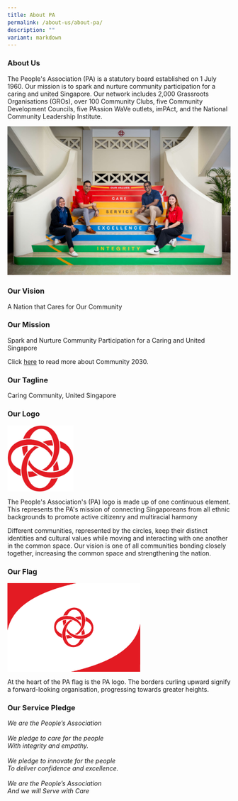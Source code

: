 ```yaml
---
title: About PA
permalink: /about-us/about-pa/
description: ""
variant: markdown
---
```

### About Us

The People's Association (PA) is a statutory board established on 1 July 1960.
Our mission is to spark and nurture community participation for a caring and united Singapore.&nbsp;Our network includes 2,000 Grassroots Organisations (GROs), over 100 Community Clubs, five Community Development Councils, five PAssion WaVe outlets, imPAct, and the National Community Leadership Institute.

![](/images/About%20Us/about-pa-values.jpg)

### Our Vision

A Nation that Cares for Our Community


### Our Mission

Spark and Nurture Community Participation for a Caring and United Singapore

Click [here](https://go.gov.sg/c2030) to read more about Community 2030.

### Our Tagline

Caring Community, United Singapore

### Our Logo

<img style="width:150px" align="center" src="/images/About%20Us/PA%20Logo%20no%20brand%20name.jpg">

The People's Association's (PA) logo is made up of one continuous element. This represents the PA's mission of connecting Singaporeans from all ethnic backgrounds to promote active citizenry and multiracial harmony

Different communities, represented by the circles, keep their distinct identities and cultural values while moving and interacting with one another in the common space. Our vision is one of all communities bonding closely together, increasing the common space and strengthening the nation.


### Our Flag
<img style="width:300px" align="center" src="/images/About%20Us/PA%20Flag.png">

At the heart of the PA flag is the PA logo. The borders curling upward signify a forward-looking organisation, progressing towards greater heights.


### Our Service Pledge

*We are the People’s Association <br><br>*
*We pledge to care for the people* <br>
*With integrity and empathy.*<br><br>
*We pledge to innovate for the people*<br>
*To deliver confidence and excellence.*<br><br>
*We are the People’s Association*<br>
*And we will Serve with Care*